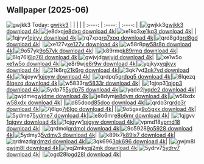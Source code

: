 ## Wallpaper (2025-06)
![gwjkk3](https://w.wallhaven.cc/full/gw/wallhaven-gwjkk3.png) Today: [gwjkk3](https://th.wallhaven.cc/small/gw/gwjkk3.jpg)
|      |      |      |
| :----: | :----: | :----: |
|![gwjkk3](https://th.wallhaven.cc/small/gw/gwjkk3.jpg)[gwjkk3 download 4k](https://wallhaven.cc/w/gwjkk3)|![je8dxq](https://th.wallhaven.cc/small/je/je8dxq.jpg)[je8dxq download 4k](https://wallhaven.cc/w/je8dxq)|![xe1kq3](https://th.wallhaven.cc/small/xe/xe1kq3.jpg)[xe1kq3 download 4k](https://wallhaven.cc/w/xe1kq3)|
|![1qjryv](https://th.wallhaven.cc/small/1q/1qjryv.jpg)[1qjryv download 4k](https://wallhaven.cc/w/1qjryv)|![rq7xpq](https://th.wallhaven.cc/small/rq/rq7xpq.jpg)[rq7xpq download 4k](https://wallhaven.cc/w/rq7xpq)|![qrd8gd](https://th.wallhaven.cc/small/qr/qrd8gd.jpg)[qrd8gd download 4k](https://wallhaven.cc/w/qrd8gd)|
|![xe127v](https://th.wallhaven.cc/small/xe/xe127v.jpg)[xe127v download 4k](https://wallhaven.cc/w/xe127v)|![w58r8p](https://th.wallhaven.cc/small/w5/w58r8p.jpg)[w58r8p download 4k](https://wallhaven.cc/w/w58r8p)|![9o57yk](https://th.wallhaven.cc/small/9o/9o57yk.jpg)[9o57yk download 4k](https://wallhaven.cc/w/9o57yk)|
|![k89rmq](https://th.wallhaven.cc/small/k8/k89rmq.jpg)[k89rmq download 4k](https://wallhaven.cc/w/k89rmq)|![6lq76l](https://th.wallhaven.cc/small/6l/6lq76l.jpg)[6lq76l download 4k](https://wallhaven.cc/w/6lq76l)|![gwjvjd](https://th.wallhaven.cc/small/gw/gwjvjd.jpg)[gwjvjd download 4k](https://wallhaven.cc/w/gwjvjd)|
|![xe1w5o](https://th.wallhaven.cc/small/xe/xe1w5o.jpg)[xe1w5o download 4k](https://wallhaven.cc/w/xe1w5o)|![je8r9w](https://th.wallhaven.cc/small/je/je8r9w.jpg)[je8r9w download 4k](https://wallhaven.cc/w/je8r9w)|![yqjkyx](https://th.wallhaven.cc/small/yq/yqjkyx.jpg)[yqjkyx download 4k](https://wallhaven.cc/w/yqjkyx)|
|![21k6rg](https://th.wallhaven.cc/small/21/21k6rg.jpg)[21k6rg download 4k](https://wallhaven.cc/w/21k6rg)|![3qk7vd](https://th.wallhaven.cc/small/3q/3qk7vd.jpg)[3qk7vd download 4k](https://wallhaven.cc/w/3qk7vd)|![1qjoyw](https://th.wallhaven.cc/small/1q/1qjoyw.jpg)[1qjoyw download 4k](https://wallhaven.cc/w/1qjoyw)|
|![qrdpq5](https://th.wallhaven.cc/small/qr/qrdpq5.jpg)[qrdpq5 download 4k](https://wallhaven.cc/w/qrdpq5)|![6lqezq](https://th.wallhaven.cc/small/6l/6lqezq.jpg)[6lqezq download 4k](https://wallhaven.cc/w/6lqezq)|![w5833r](https://th.wallhaven.cc/small/w5/w5833r.jpg)[w5833r download 4k](https://wallhaven.cc/w/w5833r)|
|![1qjop3](https://th.wallhaven.cc/small/1q/1qjop3.jpg)[1qjop3 download 4k](https://wallhaven.cc/w/1qjop3)|![5ydp75](https://th.wallhaven.cc/small/5y/5ydp75.jpg)[5ydp75 download 4k](https://wallhaven.cc/w/5ydp75)|![lyqde2](https://th.wallhaven.cc/small/ly/lyqde2.jpg)[lyqde2 download 4k](https://wallhaven.cc/w/lyqde2)|
|![gwjdme](https://th.wallhaven.cc/small/gw/gwjdme.jpg)[gwjdme download 4k](https://wallhaven.cc/w/gwjdme)|![je8dym](https://th.wallhaven.cc/small/je/je8dym.jpg)[je8dym download 4k](https://wallhaven.cc/w/je8dym)|![w58xdx](https://th.wallhaven.cc/small/w5/w58xdx.jpg)[w58xdx download 4k](https://wallhaven.cc/w/w58xdx)|
|![d85doo](https://th.wallhaven.cc/small/d8/d85doo.jpg)[d85doo download 4k](https://wallhaven.cc/w/d85doo)|![qrdo3r](https://th.wallhaven.cc/small/qr/qrdo3r.jpg)[qrdo3r download 4k](https://wallhaven.cc/w/qrdo3r)|![7j6lgo](https://th.wallhaven.cc/small/7j/7j6lgo.jpg)[7j6lgo download 4k](https://wallhaven.cc/w/7j6lgo)|
|![9o5gxx](https://th.wallhaven.cc/small/9o/9o5gxx.jpg)[9o5gxx download 4k](https://wallhaven.cc/w/9o5gxx)|![5ydme7](https://th.wallhaven.cc/small/5y/5ydme7.jpg)[5ydme7 download 4k](https://wallhaven.cc/w/5ydme7)|![e8o6mr](https://th.wallhaven.cc/small/e8/e8o6mr.jpg)[e8o6mr download 4k](https://wallhaven.cc/w/e8o6mr)|
|![1qjgvv](https://th.wallhaven.cc/small/1q/1qjgvv.jpg)[1qjgvv download 4k](https://wallhaven.cc/w/1qjgvv)|![1qjgyw](https://th.wallhaven.cc/small/1q/1qjgyw.jpg)[1qjgyw download 4k](https://wallhaven.cc/w/1qjgyw)|![vpmd18](https://th.wallhaven.cc/small/vp/vpmd18.jpg)[vpmd18 download 4k](https://wallhaven.cc/w/vpmd18)|
|![qrdmol](https://th.wallhaven.cc/small/qr/qrdmol.jpg)[qrdmol download 4k](https://wallhaven.cc/w/qrdmol)|![9o5928](https://th.wallhaven.cc/small/9o/9o5928.jpg)[9o5928 download 4k](https://wallhaven.cc/w/9o5928)|![5ydmy3](https://th.wallhaven.cc/small/5y/5ydmy3.jpg)[5ydmy3 download 4k](https://wallhaven.cc/w/5ydmy3)|
|![k89lx7](https://th.wallhaven.cc/small/k8/k89lx7.jpg)[k89lx7 download 4k](https://wallhaven.cc/w/k89lx7)|![qrdmzd](https://th.wallhaven.cc/small/qr/qrdmzd.jpg)[qrdmzd download 4k](https://wallhaven.cc/w/qrdmzd)|![3qk696](https://th.wallhaven.cc/small/3q/3qk696.jpg)[3qk696 download 4k](https://wallhaven.cc/w/3qk696)|
|![gwjm8l](https://th.wallhaven.cc/small/gw/gwjm8l.jpg)[gwjm8l download 4k](https://wallhaven.cc/w/gwjm8l)|![yqj2mk](https://th.wallhaven.cc/small/yq/yqj2mk.jpg)[yqj2mk download 4k](https://wallhaven.cc/w/yqj2mk)|![5ydrv7](https://th.wallhaven.cc/small/5y/5ydrv7.jpg)[5ydrv7 download 4k](https://wallhaven.cc/w/5ydrv7)|
|![ogd28l](https://th.wallhaven.cc/small/og/ogd28l.jpg)[ogd28l download 4k](https://wallhaven.cc/w/ogd28l)|